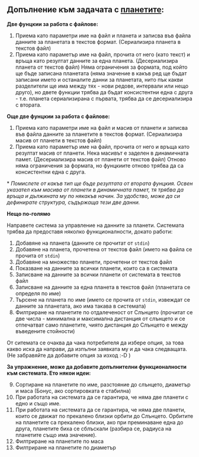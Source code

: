 ## Допълнение към задачата с [планетите](../../week01/practicum/README.md):

**Две фунцкии за работа с файлове:**
1. Приема като параметри име на файл и планета и записва във файла данните за планетата в текстов формат. (Сериализира планета в текстов файл)
2. Приема като параметър име на файл, прочита от него (като текст) и връща като резултат данните за една планета. (Десериализира планета от текстов файл)
Няма ограничения за формата, под който ще бъде записана планетата (няма значение в какъв ред ще бъдат записани името и останалите данни за планетата, нито пък какви разделители ще има между тях - нови редове, интервали или нещо друго), но двете функции трябва да бъдат консистентни една с друга - т.е. планета сериализирана с първата, трябва да се десериализира с втората.


**Още две фунцкии за работа с файлове:**
1. Приема като параметри име на файл и масив от планети и записва във файла данните за планетите в текстов формат. (Сериализира масив от планети в текстов файл)
2. Приема като параметър име на файл, прочита от него и връща като резултат масив от планети. Нека масивът е заделен в динамичната памет. (Десериализира масив от планети от текстов файл)
Отново няма ограничения за формата, но фунцкиите отново трябва да са консистентни една с друга.

\* *Помислете от какъв тип ще бъде резултата от втората фунцкия. Освен указател към масива от планети в динамичната памет, тя трябва да връща и дължината му по някакъв начин. За удобство, може да си дефинирате структура, съдържаща тези две данни.*

**Нещо по-голямо**

Направете система за управление на данните за планети. Системата трябва да предоставя няколко функционалности, докато работи:

1. Добавяне на планета (данните се прочитат от `stdin`)
2. Добавяне на планета, прочетена от текстов файл (името на файла се прочита от `stdin`)
3. Добавяне на множество планети, прочетени от текстов файл
4. Показване на данните за всички планети, които са в системата
5. Записване на данните за всички планети от системата в текстов файл
6. Записване на данните за една планета в текстов файл (планетата се определя по име)
7. Търсене на планета по име (името се прочита от `stdin`, извеждат се данните за планетата, ако има такава в системата)
8. Филтриране на планетите по отдалеченост от Слънцето (прочитат се две числа - минимална и максимална дистанция от слънцето и се отпечатват само планетите, чиято дистанция до Слънцето е между въведените стойности)

От ситемата се очаква да чака потребителя да избере опция, за това какво иска да направи, да изпълни заявката му и да чака следващата. (Не забравяйте да добавите опция за изход :-D )

**За упражнение, може да добавите допълнителни функционалности към системата. Ето някои идеи:**

9. Сортиране на планетите по име, разстояние до слънцето, диаметър и маса (Бонус, ако сортировката е стабилна)
10. При работата на системата да се гарантира, че няма две планети с едно и също име.
11. При работата на системата да се гарантира, че няма две планети, които се движат по прекалено близки орбити до Слънцето. Орбитите на планетите са прекалено близки, ако при преминаване една до друга, планетите биха се сблъскали (разбира се, радиуса на планетите също има значение).
12. Филтриране на планетите по маса
13. Филтриране на планетите по диаметър
